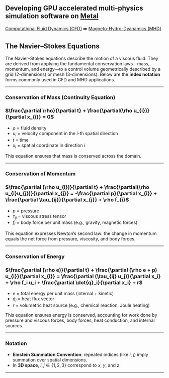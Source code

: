## Developing GPU accelerated multi-physics simulation software on [Metal](https://developer.apple.com/metal/)

[Computational Fluid Dynamics (CFD)](https://www.grc.nasa.gov/www/k-12/airplane/nseqs.html) ➡️ [Magneto-Hydro-Dyanamics (MHD)](https://www.sciencedirect.com/topics/materials-science/magnetohydrodynamics)


## The Navier–Stokes Equations

The Navier–Stokes equations describe the motion of a viscous fluid. They are derived from applying the fundamental conservation laws—mass, momentum, and energy—to a control volume geometrically described by a grid (2-dimensions) or mesh (3-dimensions). Below are the **index notation** forms commonly used in CFD and MHD applications.

---

### **Conservation of Mass** (Continuity Equation)

### $\frac{\partial \rho}{\partial t} + \frac{\partial(\rho u_{i})}{\partial x_{i}} = 0$

- $\rho$ = fluid density  
- $u_i$ = velocity component in the $i$-th spatial direction  
- $t$ = time  
- $x_i$ = spatial coordinate in direction $i$

This equation ensures that mass is conserved across the domain.

---

### **Conservation of Momentum**

### $\frac{\partial (\rho u_{i})}{\partial t} + \frac{\partial(\rho u_{i}u_{j})}{\partial x_{j}} = -\frac{\partial p}{\partial x_{i}} + \frac{\partial \tau_{ij}}{\partial x_{j}} + \rho f_{i}$

- $p$ = pressure  
- $\tau_{ij}$ = viscous stress tensor  
- $f_i$ = body force per unit mass (e.g., gravity, magnetic forces)

This equation expresses Newton’s second law: the change in momentum equals the net force from pressure, viscosity, and body forces.

---

### **Conservation of Energy**

### $\frac{\partial (\rho e)}{\partial t} + \frac{\partial (\rho e + p) u_{i}}{\partial x_{i}} = \frac{\partial (\tau_{ij} u_j)}{\partial x_i} + \rho f_i u_i + \frac{\partial \dot{q}_i}{\partial x_i} + r$

- $e$ = total energy per unit mass (internal + kinetic)  
- $\dot{q}_i$ = heat flux vector  
- $r$ = volumetric heat source (e.g., chemical reaction, Joule heating)

This equation ensures energy is conserved, accounting for work done by pressure and viscous forces, body forces, heat conduction, and internal sources.

---

### Notation

- **Einstein Summation Convention**: repeated indices (like $i$, $j$) imply summation over spatial dimensions.
- In **3D space**, $i, j \in \{1, 2, 3\}$ correspond to $x$, $y$, and $z$.

---


<!--
**mksupreme92/mksupreme92** is a ✨ _special_ ✨ repository because its `README.md` (this file) appears on your GitHub profile.

Here are some ideas to get you started:

- 🔭 I’m currently working on ...
- 🌱 I’m currently learning ...
- 👯 I’m looking to collaborate on ...
- 🤔 I’m looking for help with ...
- 💬 Ask me about ...
- 📫 How to reach me: ...
- 😄 Pronouns: ...
- ⚡ Fun fact: ...
-->
